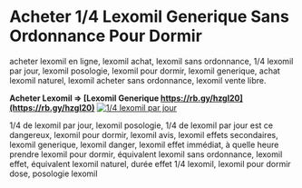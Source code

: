 # Acheter 1/4 Lexomil Generique Sans Ordonnance Pour Dormir
acheter lexomil en ligne, lexomil achat, lexomil sans ordonnance, 1/4 lexomil par jour, lexomil posologie, lexomil pour dormir, lexomil generique, achat lexomil naturel, lexomil acheter sans ordonnance, lexomil vente libre.

**Acheter Lexomil => [Lexomil Generique https://rb.gy/hzgl20](https://rb.gy/hzgl20)**
[![1/4 lexomil par jour](https://startupxplore.com/uploads/ff8080818c524781018c74a05ab434ef-large.png)](https://rb.gy/hzgl20)

1/4 de lexomil par jour, lexomil posologie, 1/4 de lexomil par jour est ce dangereux, lexomil pour dormir, lexomil avis, lexomil effets secondaires, lexomil generique, lexomil danger, lexomil effet immédiat, à quelle heure prendre lexomil pour dormir, équivalent lexomil sans ordonnance, lexomil effet, équivalent lexomil naturel, durée effet 1/4 lexomil, lexomil pour dormir dose, posologie lexomil
